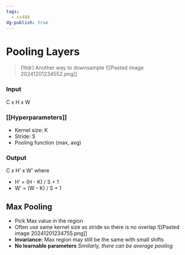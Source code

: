 ```yaml
---
tags:
  - cs484
dg-publish: true
---
```

# Pooling Layers
> [!tldr] Another way to downsample
> ![[Pasted image 20241201234552.png]]
### Input
C x H x W
### [[Hyperparameters]]
* Kernel size: K
* Stride: S
* Pooling function (max, avg)
### Output
C x H’ x W’ where
* H’ = (H - K) / S + 1
* W’ = (W - K) / S + 1
## Max Pooling
* Pick Max value in the region
* Often use same kernel size as stride so there is no overlap
![[Pasted image 20241201234755.png]]
* **Invariance:** Max region may still be the same with small shifts
* **No learnable parameters**
*Similarly, there can be average pooling*

